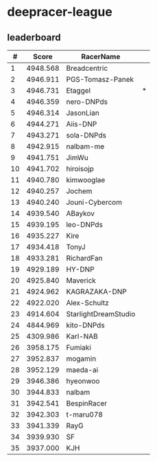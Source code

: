 # deepracer-league

## leaderboard

<!-- leaderboard -->
| # | Score | RacerName |   |
| - | ----- | --------- | - |
| 1 | 4948.568 | Breadcentric | |
| 2 | 4946.911 | PGS-Tomasz-Panek | |
| 3 | 4946.731 | Etaggel | * |
| 4 | 4946.359 | nero-DNPds | |
| 5 | 4946.314 | JasonLian | |
| 6 | 4944.271 | Aiis-DNP | |
| 7 | 4943.271 | sola-DNPds | |
| 8 | 4942.915 | nalbam-me | |
| 9 | 4941.751 | JimWu | |
| 10 | 4941.702 | hiroisojp | |
| 11 | 4940.780 | kimwooglae | |
| 12 | 4940.257 | Jochem | |
| 13 | 4940.240 | Jouni-Cybercom | |
| 14 | 4939.540 | ABaykov | |
| 15 | 4939.195 | leo-DNPds | |
| 16 | 4935.227 | Kire | |
| 17 | 4934.418 | TonyJ | |
| 18 | 4933.281 | RichardFan | |
| 19 | 4929.189 | HY-DNP | |
| 20 | 4925.840 | Maverick | |
| 21 | 4924.962 | KAGRAZAKA-DNP | |
| 22 | 4922.020 | Alex-Schultz | |
| 23 | 4914.604 | StarlightDreamStudio | |
| 24 | 4844.969 | kito-DNPds | |
| 25 | 4309.986 | Karl-NAB | |
| 26 | 3958.175 | Fumiaki | |
| 27 | 3952.837 | mogamin | |
| 28 | 3952.129 | maeda-ai | |
| 29 | 3946.386 | hyeonwoo | |
| 30 | 3944.833 | nalbam | |
| 31 | 3942.541 | BespinRacer | |
| 32 | 3942.303 | t-maru078 | |
| 33 | 3941.339 | RayG | |
| 34 | 3939.930 | SF | |
| 35 | 3937.000 | KJH | |
